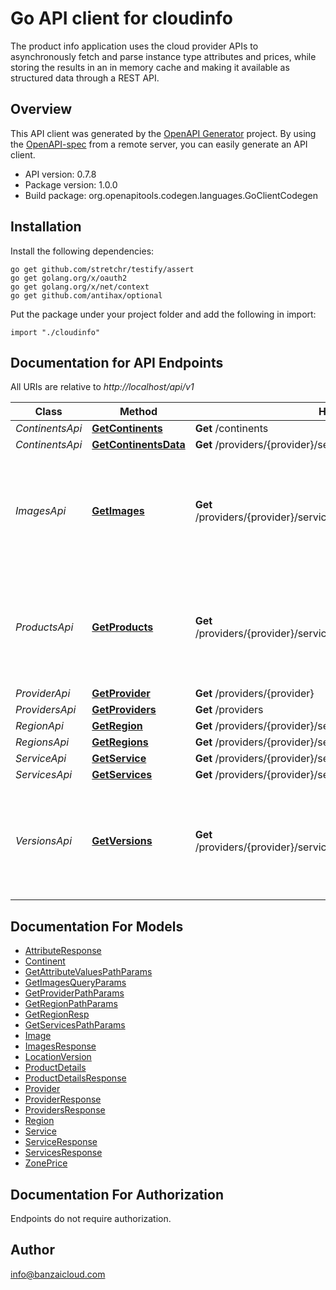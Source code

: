 # Go API client for cloudinfo

The product info application uses the cloud provider APIs to asynchronously fetch and parse instance type attributes
and prices, while storing the results in an in memory cache and making it available as structured data through a REST API.

## Overview
This API client was generated by the [OpenAPI Generator](https://openapi-generator.tech) project.  By using the [OpenAPI-spec](https://www.openapis.org/) from a remote server, you can easily generate an API client.

- API version: 0.7.8
- Package version: 1.0.0
- Build package: org.openapitools.codegen.languages.GoClientCodegen

## Installation

Install the following dependencies:

```shell
go get github.com/stretchr/testify/assert
go get golang.org/x/oauth2
go get golang.org/x/net/context
go get github.com/antihax/optional
```

Put the package under your project folder and add the following in import:

```golang
import "./cloudinfo"
```

## Documentation for API Endpoints

All URIs are relative to *http://localhost/api/v1*

Class | Method | HTTP request | Description
------------ | ------------- | ------------- | -------------
*ContinentsApi* | [**GetContinents**](docs/ContinentsApi.md#getcontinents) | **Get** /continents | 
*ContinentsApi* | [**GetContinentsData**](docs/ContinentsApi.md#getcontinentsdata) | **Get** /providers/{provider}/services/{service}/continents | 
*ImagesApi* | [**GetImages**](docs/ImagesApi.md#getimages) | **Get** /providers/{provider}/services/{service}/regions/{region}/images | Provides a list of available images on a given provider in a specific region for a service.
*ProductsApi* | [**GetProducts**](docs/ProductsApi.md#getproducts) | **Get** /providers/{provider}/services/{service}/regions/{region}/products | Provides a list of available machine types on a given provider in a specific region.
*ProviderApi* | [**GetProvider**](docs/ProviderApi.md#getprovider) | **Get** /providers/{provider} | 
*ProvidersApi* | [**GetProviders**](docs/ProvidersApi.md#getproviders) | **Get** /providers | 
*RegionApi* | [**GetRegion**](docs/RegionApi.md#getregion) | **Get** /providers/{provider}/services/{service}/regions/{region} | 
*RegionsApi* | [**GetRegions**](docs/RegionsApi.md#getregions) | **Get** /providers/{provider}/services/{service}/regions | 
*ServiceApi* | [**GetService**](docs/ServiceApi.md#getservice) | **Get** /providers/{provider}/services/{service} | 
*ServicesApi* | [**GetServices**](docs/ServicesApi.md#getservices) | **Get** /providers/{provider}/services | 
*VersionsApi* | [**GetVersions**](docs/VersionsApi.md#getversions) | **Get** /providers/{provider}/services/{service}/regions/{region}/versions | Provides a list of available versions on a given provider in a specific region for a service.


## Documentation For Models

 - [AttributeResponse](docs/AttributeResponse.md)
 - [Continent](docs/Continent.md)
 - [GetAttributeValuesPathParams](docs/GetAttributeValuesPathParams.md)
 - [GetImagesQueryParams](docs/GetImagesQueryParams.md)
 - [GetProviderPathParams](docs/GetProviderPathParams.md)
 - [GetRegionPathParams](docs/GetRegionPathParams.md)
 - [GetRegionResp](docs/GetRegionResp.md)
 - [GetServicesPathParams](docs/GetServicesPathParams.md)
 - [Image](docs/Image.md)
 - [ImagesResponse](docs/ImagesResponse.md)
 - [LocationVersion](docs/LocationVersion.md)
 - [ProductDetails](docs/ProductDetails.md)
 - [ProductDetailsResponse](docs/ProductDetailsResponse.md)
 - [Provider](docs/Provider.md)
 - [ProviderResponse](docs/ProviderResponse.md)
 - [ProvidersResponse](docs/ProvidersResponse.md)
 - [Region](docs/Region.md)
 - [Service](docs/Service.md)
 - [ServiceResponse](docs/ServiceResponse.md)
 - [ServicesResponse](docs/ServicesResponse.md)
 - [ZonePrice](docs/ZonePrice.md)


## Documentation For Authorization

 Endpoints do not require authorization.



## Author

info@banzaicloud.com

